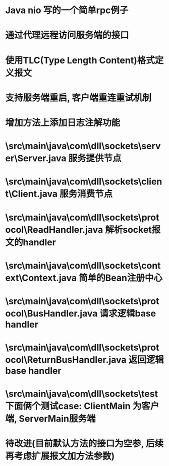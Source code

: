 # Java nio 写的一个简单rpc例子 
# 通过代理远程访问服务端的接口
# 使用TLC(Type Length Content)格式定义报文
# 支持服务端重启, 客户端重连重试机制
# 增加方法上添加日志注解功能
# \src\main\java\com\dll\sockets\server\Server.java  服务提供节点
# \src\main\java\com\dll\sockets\client\Client.java  服务消费节点
# \src\main\java\com\dll\sockets\protocol\ReadHandler.java 解析socket报文的handler
# \src\main\java\com\dll\sockets\context\Context.java 简单的Bean注册中心
# \src\main\java\com\dll\sockets\protocol\BusHandler.java  请求逻辑base handler
# \src\main\java\com\dll\sockets\protocol\ReturnBusHandler.java 返回逻辑base handler
# \src\main\java\com\dll\sockets\test 下面俩个测试case: ClientMain 为客户端, ServerMain服务端

# 待改进(目前默认方法的接口为空参, 后续再考虑扩展报文加方法参数)

